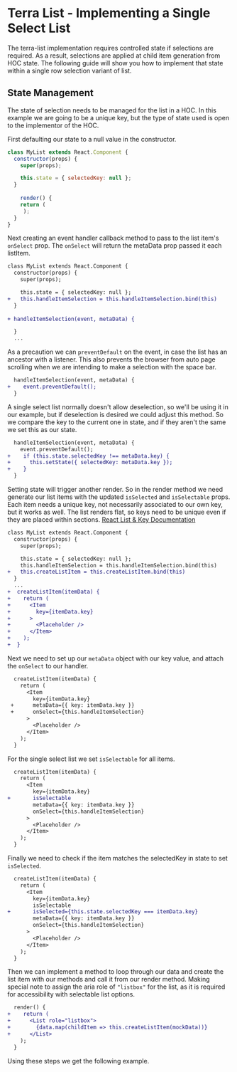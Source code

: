 # Terra List - Implementing a Single Select List

The terra-list implementation requires controlled state if selections are required. As a result, selections are applied at child item generation from HOC state. The following guide will show you how to implement that state within a single row selection variant of list.

## State Management
The state of selection needs to be managed for the list in a HOC. In this example we are going to be a unique key, but the type of state used is open to the implementor of the HOC.

 First defaulting our state to a null value in the constructor. 
```jsx
class MyList extends React.Component {
  constructor(props) {
    super(props);

    this.state = { selectedKey: null };
  }
  
    render() {
    return (
     );
  }
}
```
Next creating an event handler callback method to pass to the list item's `onSelect` prop. The `onSelect` will return the metaData prop passed it each listItem.
```diff
class MyList extends React.Component {
  constructor(props) {
    super(props);

    this.state = { selectedKey: null };
+   this.handleItemSelection = this.handleItemSelection.bind(this)
  }
  
+ handleItemSelection(event, metaData) {

  }
  ...
```
As a precaution we can `preventDefault` on the event, in case the list has an ancestor with a listener. This also prevents the browser from auto page scrolling when we are intending to make a selection with the space bar.
```diff
  handleItemSelection(event, metaData) {
+    event.preventDefault();
  }
```
A single select list normally doesn't allow deselection, so we'll be using it in our example, but if deselection is desired we could adjust this method. So we compare the key to the current one in state, and if they aren't the same we set this as our state.
```diff
  handleItemSelection(event, metaData) {
    event.preventDefault();
+    if (this.state.selectedKey !== metaData.key) {
+      this.setState({ selectedKey: metaData.key });
+    }
  }
```
Setting state will trigger another render. So in the render method we need generate our list items with the updated `isSelected` and `isSelectable` props. Each item needs a unique key, not necessarily associated to our own key, but it works as well. The list renders flat, so keys need to be unique even if they are placed within sections.
[React List & Key Documentation](https://reactjs.org/docs/lists-and-keys.html)
```diff
class MyList extends React.Component {
  constructor(props) {
    super(props);

    this.state = { selectedKey: null };
    this.handleItemSelection = this.handleItemSelection.bind(this)
+   this.createListItem = this.createListItem.bind(this)
  }
  ...
+  createListItem(itemData) {
+    return (
+      <Item
+        key={itemData.key}
+      >
+        <Placeholder />
+      </Item>
+    );
+  }
```
Next we need to set up our `metaData` object with our key value, and attach the `onSelect` to our handler.
```diff
  createListItem(itemData) {
    return (
      <Item
        key={itemData.key}
 +      metaData={{ key: itemData.key }}
 +      onSelect={this.handleItemSelection}
      >
        <Placeholder />
      </Item>
    );
  }
```
For the single select list we set `isSelectable` for all items.
```diff
  createListItem(itemData) {
    return (
      <Item
        key={itemData.key}
+       isSelectable
        metaData={{ key: itemData.key }}
        onSelect={this.handleItemSelection}
      >
        <Placeholder />
      </Item>
    );
  }
```
Finally we need to check if the item matches the selectedKey in state to set `isSelected`.
```diff
  createListItem(itemData) {
    return (
      <Item
        key={itemData.key}
        isSelectable
+       isSelected={this.state.selectedKey === itemData.key}
        metaData={{ key: itemData.key }}
        onSelect={this.handleItemSelection}
      >
        <Placeholder />
      </Item>
    );
  }
```
Then we can implement a method to loop through our data and create the list item with our methods and call it from our render method. Making special note to assign the aria role of `"listbox"` for the list, as it is required for accessibility with selectable list options.
```diff
  render() {
+    return (
+      <List role="listbox">
+        {data.map(childItem => this.createListItem(mockData))}
+      </List>
    );
  }
  ```
  Using these steps we get the following example.
